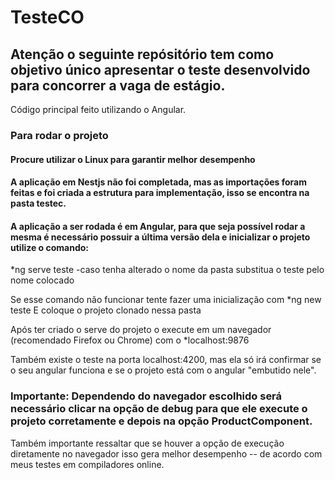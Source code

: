 # TesteCO

## Atenção o seguinte repósitório tem como objetivo único apresentar o teste desenvolvido para concorrer a vaga de estágio.

Código principal feito utilizando o Angular.

### Para rodar o projeto

#### Procure utilizar o Linux para garantir melhor desempenho
#### A aplicação em Nestjs não foi completada, mas as importações foram feitas e foi criada a estrutura para implementação, isso se encontra na pasta testec.

#### A aplicação a ser rodada é em Angular, para que seja possível rodar a mesma é necessário possuir a última versão dela e inicializar o projeto utilize o comando:
*ng serve teste -caso tenha alterado o nome da pasta substitua o teste pelo nome colocado

Se esse comando não funcionar tente fazer uma inicialização com
*ng new teste 
E coloque o projeto clonado nessa pasta

Após ter criado o serve do projeto o execute em um navegador (recomendado Firefox ou Chrome) com o 
*localhost:9876

Também existe o teste na porta localhost:4200, mas ela só irá confirmar se o seu angular funciona e se o projeto está com o angular "embutido nele".

### Importante: Dependendo do navegador escolhido será necessário clicar na opção de debug para que ele execute o projeto corretamente e depois na opção ProductComponent.

Também importante ressaltar que se houver a opção de execução diretamente no navegador isso gera melhor desempenho -- de acordo com meus testes em compiladores online.


